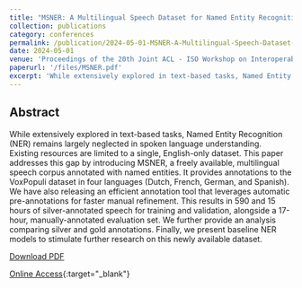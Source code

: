 ```yaml
---
title: "MSNER: A Multilingual Speech Dataset for Named Entity Recognition"
collection: publications
category: conferences
permalink: /publication/2024-05-01-MSNER-A-Multilingual-Speech-Dataset-for-Named-Entity-Recognition
date: 2024-05-01
venue: 'Proceedings of the 20th Joint ACL - ISO Workshop on Interoperable Semantic Annotation @ LREC-COLING 2024'
paperurl: '/files/MSNER.pdf'
excerpt: 'While extensively explored in text-based tasks, Named Entity Recognition (NER) remains largely neglected in spoken language understanding. Existing resources are limited to a single, English-only dataset. This paper addresses this gap by introducing MSNER, a freely available, multilingual speech corpus annotated with named entities. It provides annotations to the VoxPopuli dataset in four languages (Dutch, French, German, and Spanish). We have also releasing an efficient annotation tool that leverages automatic pre-annotations for faster manual refinement. This results in 590 and 15 hours of silver-annotated speech for training and validation, alongside a 17-hour, manually-annotated evaluation set. We further provide an analysis comparing silver and gold annotations. Finally, we present baseline NER models to stimulate further research on this newly available dataset.'
---
```


## Abstract
While extensively explored in text-based tasks, Named Entity Recognition (NER) remains largely neglected in spoken language understanding. Existing resources are limited to a single, English-only dataset. This paper addresses this gap by introducing MSNER, a freely available, multilingual speech corpus annotated with named entities. It provides annotations to the VoxPopuli dataset in four languages (Dutch, French, German, and Spanish). We have also releasing an efficient annotation tool that leverages automatic pre-annotations for faster manual refinement. This results in 590 and 15 hours of silver-annotated speech for training and validation, alongside a 17-hour, manually-annotated evaluation set. We further provide an analysis comparing silver and gold annotations. Finally, we present baseline NER models to stimulate further research on this newly available dataset.

[Download PDF](/files/MSNER.pdf)

[Online Access](https://aclanthology.org/2024.isa-1.2){:target="_blank"}
